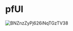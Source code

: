 # pfUI

![BNZnzZyPj626iNqTGzTV38](https://user-images.githubusercontent.com/98873011/152192084-dad785e5-117d-4aee-a7d8-9650564f59fe.jpg)
